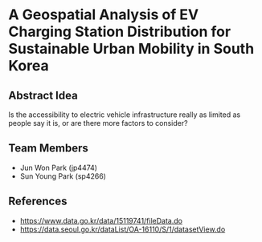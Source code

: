 # A Geospatial Analysis of EV Charging Station Distribution for Sustainable Urban Mobility in South Korea

## Abstract Idea

Is the accessibility to electric vehicle infrastructure really as limited as people say it is, or are there more factors to consider? 

## Team Members

* Jun Won Park (jp4474)
* Sun Young Park (sp4266)

## References

* https://www.data.go.kr/data/15119741/fileData.do
* https://data.seoul.go.kr/dataList/OA-16110/S/1/datasetView.do



